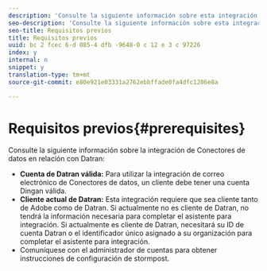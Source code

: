 ```yaml
---
description: 'Consulte la siguiente información sobre esta integración de Conectores de datos en relación con Datran '
seo-description: 'Consulte la siguiente información sobre esta integración de Conectores de datos en relación con Datran '
seo-title: Requisitos previos
title: Requisitos previos
uuid: bc 2 fcec 6-d 085-4 dfb -9648-0 c 12 e 3 c 97226
index: y
internal: n
snippet: y
translation-type: tm+mt
source-git-commit: e80e921e03331a2762ebbffade0fa4dfc1206e8a

---
```



# Requisitos previos{#prerequisites}

Consulte la siguiente información sobre la integración de Conectores de datos en relación con Datran:

* **Cuenta de Datran válida:** Para utilizar la integración de correo electrónico de Conectores de datos, un cliente debe tener una cuenta Dingan válida.
* **Cliente actual de Datran:** Esta integración requiere que sea cliente tanto de Adobe como de Datran. Si actualmente no es cliente de Datran, no tendrá la información necesaria para completar el asistente para integración. Si actualmente es cliente de Datran, necesitará su ID de cuenta Datran o el identificador único asignado a su organización para completar el asistente para integración.
* Comuníquese con el administrador de cuentas para obtener instrucciones de configuración de stormpost.

